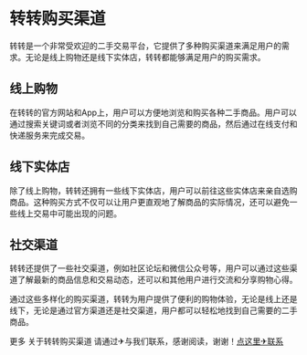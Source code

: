 # 转转购买渠道

转转是一个非常受欢迎的二手交易平台，它提供了多种购买渠道来满足用户的需求。无论是线上购物还是线下实体店，转转都能够满足用户的购买需求。

## 线上购物

在转转的官方网站和App上，用户可以方便地浏览和购买各种二手商品。用户可以通过搜索关键词或者浏览不同的分类来找到自己需要的商品，然后通过在线支付和快递服务来完成交易。

## 线下实体店

除了线上购物，转转还拥有一些线下实体店，用户可以前往这些实体店来亲自选购商品。这种购买方式不仅可以让用户更直观地了解商品的实际情况，还可以避免一些线上交易中可能出现的问题。

## 社交渠道

转转还提供了一些社交渠道，例如社区论坛和微信公众号等，用户可以通过这些渠道了解最新的商品信息和交易动态，还可以和其他用户进行交流和分享购物心得。

通过这些多样化的购买渠道，转转为用户提供了便利的购物体验，无论是线上还是线下，无论是通过官方渠道还是社交渠道，用户都可以轻松地找到自己需要的二手商品。

更多 关于转转购买渠道 请通过✈与我们联系，感谢阅读，谢谢！[点这里✈联系](https://acc.k02.cc)
